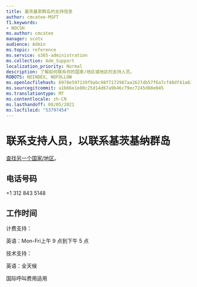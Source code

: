 ```yaml
---
title: 基茨基恩群岛的支持信息
author: cmcatee-MSFT
f1.keywords:
- NOCSH
ms.author: cmcatee
manager: scotv
audience: Admin
ms.topic: reference
ms.service: o365-administration
ms.collection: Adm_Support
localization_priority: Normal
description: 了解如何联系你的国家/地区或地区的支持人员。
ROBOTS: NOINDEX, NOFOLLOW
ms.openlocfilehash: 6978e597139f9abc98f7172987aa2627db57f6a7cf40df41a83d14cb4df1d458
ms.sourcegitcommit: a1b66e1e80c25d14d67a9b46c79ec7245d88e045
ms.translationtype: MT
ms.contentlocale: zh-CN
ms.lasthandoff: 08/05/2021
ms.locfileid: "53797454"
---
```

# <a name="contact-support-for-pitcairn-islands"></a>联系支持人员，以联系基茨基纳群岛

[查找另一个国家/地区](../../business-video/get-help-support.md)。

## <a name="phone-number"></a>电话号码
+1 312 843 5148

## <a name="hours"></a>工作时间
计费支持：

英语：Mon-Fri上午 9 点到下午 5 点

技术支持：

英语：全天候

国际呼叫费用适用
